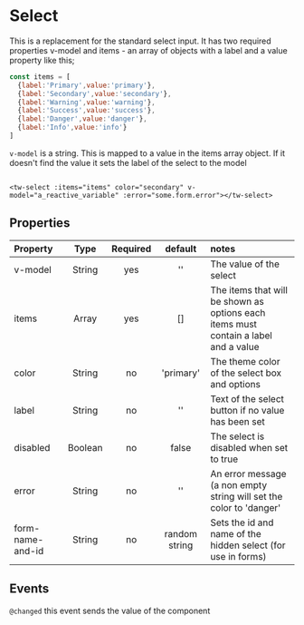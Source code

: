 # Select

This is a replacement for the standard select input. It has two required properties v-model and items - an array of objects
with a label and a value property like this;
```javascript
const items = [
  {label:'Primary',value:'primary'},
  {label:'Secondary',value:'secondary'},
  {label:'Warning',value:'warning'},
  {label:'Success',value:'success'},
  {label:'Danger',value:'danger'},
  {label:'Info',value:'info'}
]
```

`v-model` is a string. This is mapped to a value in the items array object. If it doesn't find the value it sets
the label of the select to the model

```vue

<tw-select :items="items" color="secondary" v-model="a_reactive_variable" :error="some.form.error"></tw-select>

```
## Properties

| Property         |  Type   | Required |    default    | notes                                                                               |
|:-----------------|:-------:|:--------:|:-------------:|:------------------------------------------------------------------------------------|
| v-model          | String  |   yes    |      ''       | The value of the select                                                             |
| items            |  Array  |   yes    |      []       | The items that will be shown as options each items must contain a label and a value |
| color            | String  |    no    |   'primary'   | The theme color of the select box and options                                       |
| label            | String  |    no    |      ''       | Text of the select button if no value has been set                                  |
| disabled         | Boolean |    no    |     false     | The select is disabled when set to true                                             |
| error            | String  |    no    |      ''       | An error message (a non empty string will set the color to 'danger'                 |
| form-name-and-id | String  |    no    | random string | Sets the id and name of the hidden select (for use in forms)                        |

## Events

```@changed``` this event sends the value of the component
